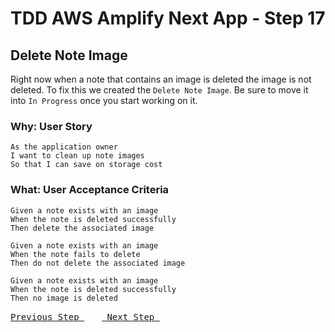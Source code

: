 # TDD AWS Amplify Next App - Step 17

## Delete Note Image
Right now when a note that contains an image is deleted the image is not deleted.  To fix this we created the `Delete Note Image`.  Be sure to move it into `In Progress` once you start working on it.

### Why: User Story

```
As the application owner
I want to clean up note images
So that I can save on storage cost
```

### What: User Acceptance Criteria

```
Given a note exists with an image
When the note is deleted successfully
Then delete the associated image
```

```
Given a note exists with an image
When the note fails to delete
Then do not delete the associated image
```

```
Given a note exists with an image
When the note is deleted successfully
Then no image is deleted
```



[<kbd> Previous Step </kbd>](https://github.com/pairing4good/tdd-next-amplify-gen2-tutorial/tree/016-step)&ensp;&ensp;&ensp;&ensp;[<kbd> Next Step </kbd>](https://github.com/pairing4good/tdd-next-amplify-gen2-tutorial/tree/018-step)
